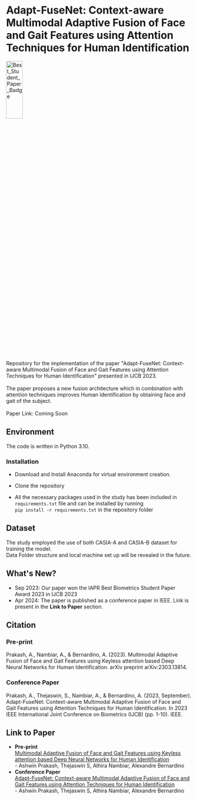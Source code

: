 # Adapt-FuseNet: Context-aware Multimodal Adaptive Fusion of Face and Gait Features using Attention Techniques for Human Identification
<img src="https://github.com/AshwinPrksh00/Adapt-FuseNet/assets/52783742/8303d871-32e3-42be-aef4-65cc28d4c416" alt="Best_Student_Paper_Badge" width="30%" height="20%">
<br><br>

Repository for the implementation of the paper "Adapt-FuseNet: Context-aware Multimodal Fusion of Face and Gait Features using Attention Techniques for Human Identification" presented in IJCB 2023.
<br><br>The paper proposes a new fusion architecture which in combination with attention techniques improves Human Identification by obtaining face and gait of the subject.<br><br>Paper Link: Coming Soon

## Environment
The code is written in Python 3.10. 
### Installation
- Download and Install Anaconda for virtual environment creation.<br>
- Clone the repository

- All the necessary packages used in the study has been included in ```requirements.txt``` file and can be installed by running<br> ```pip install -r requirements.txt``` in the repository folder

## Dataset
The study employed the use of both CASIA-A and CASIA-B dataset for training the model.<br> Data Folder structure and local machine set up will be revealed in the future.

## What's New?
- Sep 2023: Our paper won the IAPR Best Biometrics Student Paper Award 2023 in IJCB 2023
- Apr 2024: The paper is published as a conference paper in IEEE. Link is present in the <b>Link to Paper</b> section.
## Citation
  ### Pre-print
  Prakash, A., Nambiar, A., & Bernardino, A. (2023). Multimodal Adaptive Fusion of Face and Gait Features using Keyless attention based Deep Neural Networks for Human Identification. arXiv preprint arXiv:2303.13814.
  ### Conference Paper
  Prakash, A., Thejaswin, S., Nambiar, A., & Bernardino, A. (2023, September). Adapt-FuseNet: Context-aware Multimodal Adaptive Fusion of Face and Gait Features using Attention Techniques for Human Identification. In 2023 IEEE International Joint Conference on Biometrics (IJCB) (pp. 1-10). IEEE.
## Link to Paper
- **Pre-print**<br>
  <a href="https://arxiv.org/abs/2303.13814">Multimodal Adaptive Fusion of Face and Gait Features using Keyless attention based Deep Neural Networks for Human Identification</a> <br>- Ashwin Prakash, Thejaswin S, Athira Nambiar, Alexandre Bernardino
- **Conference Paper**<br>
  <a href="https://ieeexplore.ieee.org/document/10448765">Adapt-FuseNet: Context-aware Multimodal Adaptive Fusion of Face and Gait Features using Attention Techniques for Human Identification</a> <br>- Ashwin Prakash, Thejaswin S, Athira Nambiar, Alexandre Bernardino
